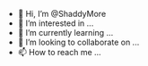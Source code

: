 - 👋 Hi, I’m @ShaddyMore
- 👀 I’m interested in ...
- 🌱 I’m currently learning ...
- 💞️ I’m looking to collaborate on ...
- 📫 How to reach me ...

<!---
ShaddyMore/ShaddyMore is a ✨ special ✨ repository because its `README.md` (this file) appears on your GitHub profile.
You can click the Preview link to take a look at your changes.
--->

